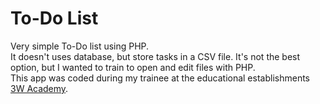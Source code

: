 # To-Do List

Very simple To-Do list using PHP.  
It doesn't uses database, but store tasks in a CSV file. It's not the best option, but I wanted to train to open and edit files with PHP.   
This app was coded during my trainee at the educational establishments [3W Academy](https://3wa.fr/).
